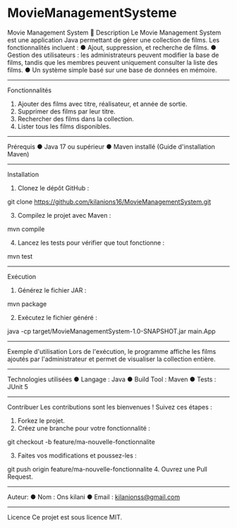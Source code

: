 # MovieManagementSysteme
Movie Management System 🎥
Description
Le Movie Management System est une application Java permettant de gérer une collection de films. Les fonctionnalités incluent :
●	Ajout, suppression, et recherche de films.
●	Gestion des utilisateurs : les administrateurs peuvent modifier la base de films, tandis que les membres peuvent uniquement consulter la liste des films.
●	Un système simple basé sur une base de données en mémoire.
________________________________________
Fonctionnalités
1.	Ajouter des films avec titre, réalisateur, et année de sortie.
2.	Supprimer des films par leur titre.
3.	Rechercher des films dans la collection.
4.	Lister tous les films disponibles.
________________________________________
Prérequis
●	Java 17 ou supérieur
●	Maven installé (Guide d'installation Maven)
________________________________________
Installation
1. Clonez le dépôt GitHub :

git clone https://github.com/kilanions16/MovieManagementSystem.git    


3. Compilez le projet avec Maven :

mvn compile

4. Lancez les tests pour vérifier que tout fonctionne :

mvn test

________________________________________
Exécution
1. Générez le fichier JAR :

mvn package

2.	Exécutez le fichier généré :

java -cp target/MovieManagementSystem-1.0-SNAPSHOT.jar main.App
	
________________________________________
Exemple d'utilisation
Lors de l'exécution, le programme affiche les films ajoutés par l'administrateur et permet de visualiser la collection entière.
________________________________________
Technologies utilisées
●	Langage : Java
●	Build Tool : Maven
●	Tests : JUnit 5
________________________________________
Contribuer
Les contributions sont les bienvenues ! Suivez ces étapes :
1.	Forkez le projet.
2.	Créez une branche pour votre fonctionnalité :

git checkout -b feature/ma-nouvelle-fonctionnalite

3. Faites vos modifications et poussez-les :

git push origin feature/ma-nouvelle-fonctionnalite
4.	Ouvrez une Pull Request.
________________________________________
Auteur:
●	Nom : Ons kilani
●	Email : kilanionss@gmail.com
________________________________________
Licence
Ce projet est sous licence MIT.
